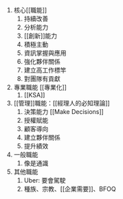 1. 核心[[職能]]
	1. 持續改善
	2. 分析能力
	3. [[創新]]能力
	4. 積極主動
	5. 資訊掌握與應用
	6. 強化夥伴關係
	7. 建立高工作標竿
	8. 對團隊有貢獻
2. 專業職能 [[專業化]]
	1. [[KSA]]
3. [[管理]]職能：[[經理人的必知理論]]
	1. 決策能力 [[Make Decisions]]
	3. 授權賦能
	4. 顧客導向
	5. 建立夥伴關係
	6. 提升績效
4. 一般職能
	1. 像是通識
5. 其他職能
	1. Uber: 要會駕駛
	2. 種族、宗教、[[企業需要]]、BFOQ